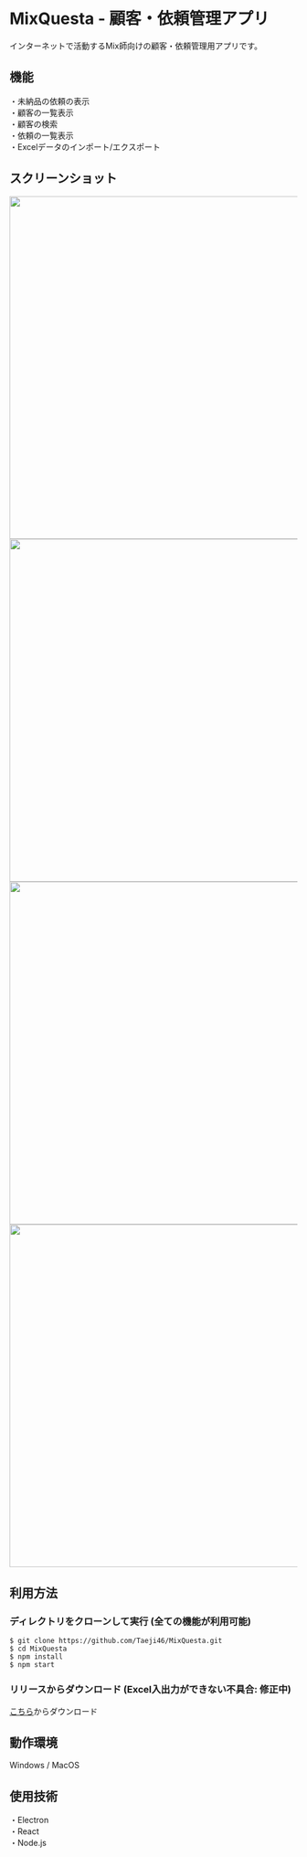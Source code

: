 # MixQuesta - 顧客・依頼管理アプリ
インターネットで活動するMix師向けの顧客・依頼管理用アプリです。

## 機能
・未納品の依頼の表示  
・顧客の一覧表示  
・顧客の検索  
・依頼の一覧表示   
・Excelデータのインポート/エクスポート

## スクリーンショット
<img src="https://github.com/Taeji46/MixQuesta/assets/107469797/6fa2813a-ef65-4dfc-ad37-ed5ee4b1f544" width="600px">
<img src="https://github.com/Taeji46/MixQuesta/assets/107469797/f2d30e35-e4e5-45ba-8d6d-04942468d253" width="600px">
<img src="https://github.com/Taeji46/MixQuesta/assets/107469797/dcf576bf-45fe-47c8-9d5c-1ead8379821f" width="600px">
<img src="https://github.com/Taeji46/MixQuesta/assets/107469797/3c1278de-ac8f-4634-98fc-a38743e59720" width="600px">

## 利用方法

### ディレクトリをクローンして実行 (全ての機能が利用可能)
```
$ git clone https://github.com/Taeji46/MixQuesta.git
$ cd MixQuesta
$ npm install
$ npm start
```
### リリースからダウンロード (Excel入出力ができない不具合: 修正中)  
[こちら](https://github.com/Taeji46/MixQuesta/releases/tag/v1.0)からダウンロード

## 動作環境
Windows / MacOS

## 使用技術
・Electron  
・React  
・Node.js
